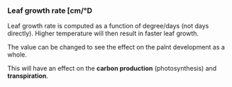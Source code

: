 

### Leaf growth rate [cm/°D

Leaf growth rate is computed as a function of degree/days (not days directly). Higher temperature will then result in faster leaf growth. 

The value can be changed to see the effect on the palnt development as a whole. 

This will have an effect on the **carbon production** (photosynthesis) and **transpiration**.

